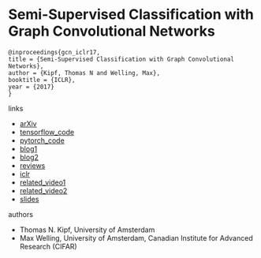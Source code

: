 #  Semi-Supervised Classification with Graph Convolutional Networks
```
@inproceedings{gcn_iclr17,
title = {Semi-Supervised Classification with Graph Convolutional Networks},
author = {Kipf, Thomas N and Welling, Max},
booktitle = {ICLR},
year = {2017}
}
```
links
- [arXiv](https://arxiv.org/abs/1609.02907)
- [tensorflow_code](https://github.com/tkipf/gcn)
- [pytorch_code](https://github.com/tkipf/pygcn)
- [blog1](https://tkipf.github.io/graph-convolutional-networks/)
- [blog2](http://www.inference.vc/how-powerful-are-graph-convolutions-review-of-kipf-welling-2016-2/)
- [reviews](https://openreview.net/forum?id=SJU4ayYgl)
- [iclr](https://openreview.net/pdf?id=SJU4ayYgl)
- [related_video1](https://www.youtube.com/watch?v=0_O8PdZBc5s)
- [related_video2](https://www.youtube.com/watch?v=0_O8PdZBc5s)
- [slides](http://deeploria.gforge.inria.fr/thomasTalk.pdf)

authors
- Thomas N. Kipf, University of Amsterdam
- Max Welling, University of Amsterdam, Canadian Institute for Advanced Research (CIFAR)

